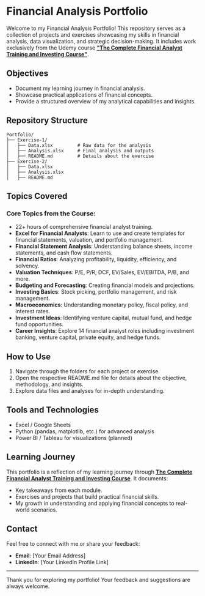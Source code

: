 # Financial Analysis Portfolio

Welcome to my Financial Analysis Portfolio! This repository serves as a collection of projects and exercises showcasing my skills in financial analysis, data visualization, and strategic decision-making. It includes work exclusively from the Udemy course **["The Complete Financial Analyst Training and Investing Course"](https://www.udemy.com/course/the-complete-financial-analyst-training-and-investing-course/?srsltid=AfmBOoqnLt8arKXkMuY1Z63FyWAeIsW4Ksl8W3Jb7lc4ndQW3q-tZT4X)**.

## Objectives
- Document my learning journey in financial analysis.
- Showcase practical applications of financial concepts.
- Provide a structured overview of my analytical capabilities and insights.

## Repository Structure
```
Portfolio/
├── Exercise-1/
│   ├── Data.xlsx         # Raw data for the analysis
│   ├── Analysis.xlsx     # Final analysis and outputs
│   ├── README.md         # Details about the exercise
├── Exercise-2/
│   ├── Data.xlsx
│   ├── Analysis.xlsx
│   ├── README.md
```

## Topics Covered
### Core Topics from the Course:
- 22+ hours of comprehensive financial analyst training.
- **Excel for Financial Analysts**: Learn to use and create templates for financial statements, valuation, and portfolio management.
- **Financial Statement Analysis**: Understanding balance sheets, income statements, and cash flow statements.
- **Financial Ratios**: Analyzing profitability, liquidity, efficiency, and solvency.
- **Valuation Techniques**: P/E, P/R, DCF, EV/Sales, EV/EBITDA, P/B, and more.
- **Budgeting and Forecasting**: Creating financial models and projections.
- **Investing Basics**: Stock picking, portfolio management, and risk management.
- **Macroeconomics**: Understanding monetary policy, fiscal policy, and interest rates.
- **Investment Ideas**: Identifying venture capital, mutual fund, and hedge fund opportunities.
- **Career Insights**: Explore 14 financial analyst roles including investment banking, venture capital, private equity, and hedge funds.

## How to Use
1. Navigate through the folders for each project or exercise.
2. Open the respective README.md file for details about the objective, methodology, and insights.
3. Explore data files and analyses for in-depth understanding.

## Tools and Technologies
- Excel / Google Sheets
- Python (pandas, matplotlib, etc.) for advanced analysis
- Power BI / Tableau for visualizations (planned)

## Learning Journey
This portfolio is a reflection of my learning journey through **[The Complete Financial Analyst Training and Investing Course](https://www.udemy.com/course/the-complete-financial-analyst-training-and-investing-course/?srsltid=AfmBOoqnLt8arKXkMuY1Z63FyWAeIsW4Ksl8W3Jb7lc4ndQW3q-tZT4X)**. It documents:
- Key takeaways from each module.
- Exercises and projects that build practical financial skills.
- My growth in understanding and applying financial concepts to real-world scenarios.

## Contact
Feel free to connect with me or share your feedback:
- **Email**: [Your Email Address]
- **LinkedIn**: [Your LinkedIn Profile Link]

---

Thank you for exploring my portfolio! Your feedback and suggestions are always welcome.
